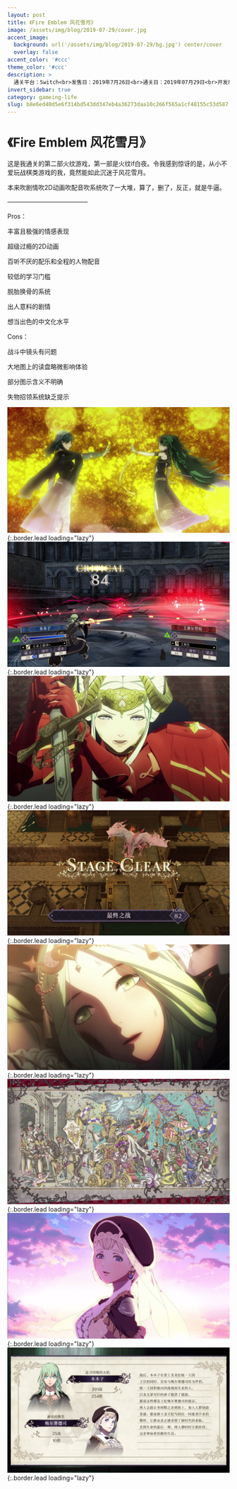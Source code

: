 ```yaml
---
layout: post
title: 《Fire Emblem 风花雪月》
image: /assets/img/blog/2019-07-29/cover.jpg
accent_image: 
  background: url('/assets/img/blog/2019-07-29/bg.jpg') center/cover
  overlay: false
accent_color: '#ccc'
theme_color: '#ccc'
description: >
  通关平台：Switch<br>发售日：2019年7月26日<br>通关日：2019年07月29日<br>开发商：Intelligent Systems, 光荣特库摩<br>发行商：Nintendo<br>个人评分：90
invert_sidebar: true
category: gameing-life
slug: b8e6ed40d5e6f314bd543dd347eb4a36273daa10c266f565a1cf48155c53d587
---
```


# 《Fire Emblem 风花雪月》

这是我通关的第二部火纹游戏，第一部是火纹if白夜。令我感到惊讶的是，从小不爱玩战棋类游戏的我，竟然能如此沉迷于风花雪月。

本来吹剧情吹2D动画吹配音吹系统吹了一大堆，算了，删了，反正，就是牛逼。

—————————————

Pros：

丰富且极强的情感表现

超级过瘾的2D动画

百听不厌的配乐和全程的人物配音

较低的学习门槛

脱胎换骨的系统

出人意料的剧情

想当出色的中文化水平

Cons：

战斗中镜头有问题

大地图上的读盘略微影响体验

部分图示含义不明确

失物招领系统缺乏提示

![](/assets/img/blog/2019-07-29/1.jpg){:.border.lead loading="lazy"}
![](/assets/img/blog/2019-07-29/2.jpg){:.border.lead loading="lazy"}
![](/assets/img/blog/2019-07-29/3.jpg){:.border.lead loading="lazy"}
![](/assets/img/blog/2019-07-29/4.jpg){:.border.lead loading="lazy"}
![](/assets/img/blog/2019-07-29/5.jpg){:.border.lead loading="lazy"}
![](/assets/img/blog/2019-07-29/6.jpg){:.border.lead loading="lazy"}
![](/assets/img/blog/2019-07-29/7.jpg){:.border.lead loading="lazy"}
![](/assets/img/blog/2019-07-29/8.jpg){:.border.lead loading="lazy"}

